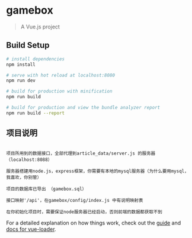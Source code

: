 # gamebox

> A Vue.js project

## Build Setup

``` bash
# install dependencies
npm install

# serve with hot reload at localhost:8080
npm run dev

# build for production with minification
npm run build

# build for production and view the bundle analyzer report
npm run build --report
```

## 项目说明

``` base

项目所用到的数据接口，全部代理到article_data/server.js 的服务器（localhost:8088）

服务器搭建用node.js，express框架，你需要有本地的mysql服务器（为什么要用mysql，我喜欢，你别管）

项目的数据库已导出 （gamebox.sql）

接口映射'/api'，在gamebox/config/index.js 中有说明映射表

在你初始化项目时，需要保证node服务器已经启动，否则前端的数据都获取不到

```

For a detailed explanation on how things work, check out the [guide](http://vuejs-templates.github.io/webpack/) and [docs for vue-loader](http://vuejs.github.io/vue-loader).

